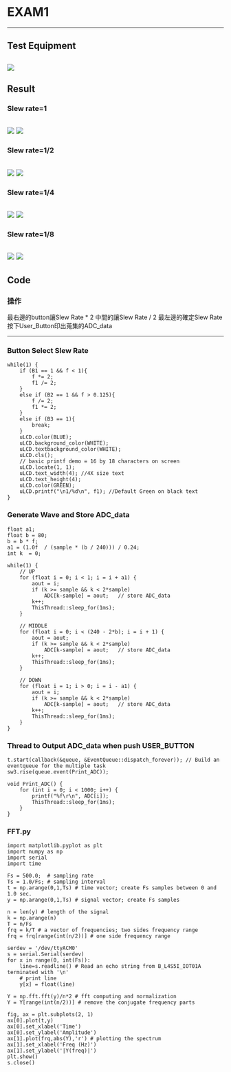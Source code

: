 # EXAM1
---
## Test Equipment
![](https://i.imgur.com/SlIBJYd.png)
---
## Result
### Slew rate=1
![](https://i.imgur.com/ncbvG5m.png)
![](https://i.imgur.com/j1EaRif.png)
---

### Slew rate=1/2
![](https://i.imgur.com/6dCx1vG.png)
![](https://i.imgur.com/y3x6VhA.png)
---

### Slew rate=1/4
![](https://i.imgur.com/RWqs29f.png)
![](https://i.imgur.com/6zcr45o.png)
---

### Slew rate=1/8
![](https://i.imgur.com/y7t8L4T.png)
![](https://i.imgur.com/WqsL05r.png)
---

## Code
### 操作
最右邊的button讓Slew Rate * 2
中間的讓Slew Rate / 2
最左邊的確定Slew Rate
按下User_Button印出蒐集的ADC_data

---
### Button Select Slew Rate
```
while(1) {
    if (B1 == 1 && f < 1){
        f *= 2;
        f1 /= 2;
    }
    else if (B2 == 1 && f > 0.125){
        f /= 2;
        f1 *= 2;
    }
    else if (B3 == 1){
        break;
    }
    uLCD.color(BLUE);  
    uLCD.background_color(WHITE);
    uLCD.textbackground_color(WHITE);
    uLCD.cls();
    // basic printf demo = 16 by 18 characters on screen
    uLCD.locate(1, 1);
    uLCD.text_width(4); //4X size text
    uLCD.text_height(4);
    uLCD.color(GREEN);
    uLCD.printf("\n1/%d\n", f1); //Default Green on black text
}
```

### Generate Wave and Store ADC_data
```
float a1;
float b = 80;
b = b * f;
a1 = (1.0f  / (sample * (b / 240))) / 0.24;
int k  = 0;

while(1) {  
    // UP  
    for (float i = 0; i < 1; i = i + a1) {
        aout = i;
        if (k >= sample && k < 2*sample)
            ADC[k-sample] = aout;   // store ADC_data
        k++;
        ThisThread::sleep_for(1ms);
    }
    
    // MIDDLE
    for (float i = 0; i < (240 - 2*b); i = i + 1) {
        aout = aout;
        if (k >= sample && k < 2*sample)
            ADC[k-sample] = aout;   // store ADC_data
        k++;
        ThisThread::sleep_for(1ms);
    }
    
    // DOWN
    for (float i = 1; i > 0; i = i - a1) {
        aout = i;
        if (k >= sample && k < 2*sample)
            ADC[k-sample] = aout;   // store ADC_data
        k++;
        ThisThread::sleep_for(1ms);
    }
}
```

### Thread to Output ADC_data when push USER_BUTTON

```
t.start(callback(&queue, &EventQueue::dispatch_forever)); // Build an eventqueue for the multiple task 
sw3.rise(queue.event(Print_ADC));
    
void Print_ADC() {          
    for (int i = 0; i < 1000; i++) {
        printf("%f\r\n", ADC[i]);
        ThisThread::sleep_for(1ms);
    }
}
```

### FFT.py
```
import matplotlib.pyplot as plt
import numpy as np
import serial
import time

Fs = 500.0;  # sampling rate
Ts = 1.0/Fs; # sampling interval
t = np.arange(0,1,Ts) # time vector; create Fs samples between 0 and 1.0 sec.
y = np.arange(0,1,Ts) # signal vector; create Fs samples

n = len(y) # length of the signal
k = np.arange(n)
T = n/Fs
frq = k/T # a vector of frequencies; two sides frequency range
frq = frq[range(int(n/2))] # one side frequency range

serdev = '/dev/ttyACM0'
s = serial.Serial(serdev)
for x in range(0, int(Fs)):
    line=s.readline() # Read an echo string from B_L4S5I_IOT01A terminated with '\n'
    # print line
    y[x] = float(line)

Y = np.fft.fft(y)/n*2 # fft computing and normalization
Y = Y[range(int(n/2))] # remove the conjugate frequency parts

fig, ax = plt.subplots(2, 1)
ax[0].plot(t,y)
ax[0].set_xlabel('Time')
ax[0].set_ylabel('Amplitude')
ax[1].plot(frq,abs(Y),'r') # plotting the spectrum
ax[1].set_xlabel('Freq (Hz)')
ax[1].set_ylabel('|Y(freq)|')
plt.show()
s.close()
```
